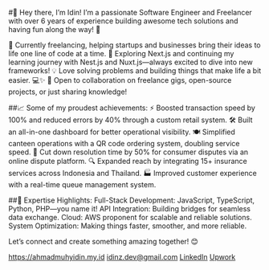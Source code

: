 #👋 Hey there, I’m Idin!
I’m a passionate Software Engineer and Freelancer with over 6 years of experience building awesome tech solutions and having fun along the way! 🎉

🚀 Currently freelancing, helping startups and businesses bring their ideas to life one line of code at a time.
🌱 Exploring Next.js and continuing my learning journey with Nest.js and Nuxt.js—always excited to dive into new frameworks!
💡 Love solving problems and building things that make life a bit easier. 💻✨
🔗 Open to collaboration on freelance gigs, open-source projects, or just sharing knowledge!

##📈 Some of my proudest achievements:
⚡️ Boosted transaction speed by 100% and reduced errors by 40% through a custom retail system.
🛠 Built an all-in-one dashboard for better operational visibility.
🍽 Simplified canteen operations with a QR code ordering system, doubling service speed.
🏦 Cut down resolution time by 50% for consumer disputes via an online dispute platform.
🔍 Expanded reach by integrating 15+ insurance services across Indonesia and Thailand.
🏭 Improved customer experience with a real-time queue management system.

##🎯 Expertise Highlights:
Full-Stack Development: JavaScript, TypeScript, Python, PHP—you name it!
API Integration: Building bridges for seamless data exchange.
Cloud: AWS proponent for scalable and reliable solutions.
System Optimization: Making things faster, smoother, and more reliable.

Let’s connect and create something amazing together! 😊

https://ahmadmuhyidin.my.id
idinz.dev@gmail.com
<a href="https://linkedin.com/in/idindev">LinkedIn</a>
<a href="https://linkedin.com/in/idindev](https://www.upwork.com/freelancers/~01e4b82d69dc728ba3">Upwork</a>

